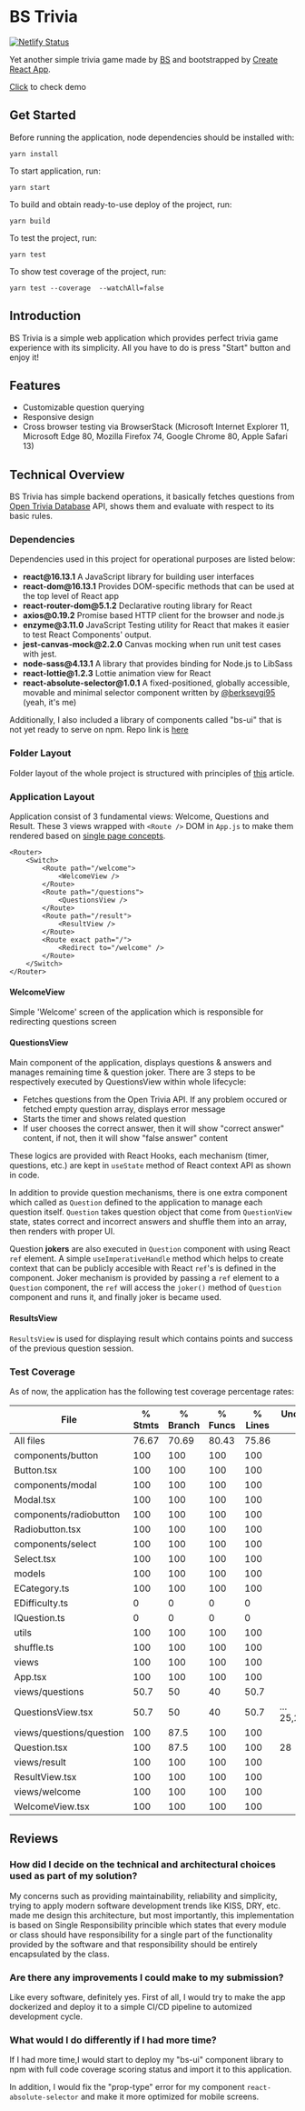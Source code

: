 # BS Trivia

[![Netlify Status](https://api.netlify.com/api/v1/badges/b6c647c2-4b7f-45ad-b7e4-d1ec39a2cd6d/deploy-status)](https://app.netlify.com/sites/boring-johnson-478048/deploys)

Yet another simple trivia game made by [BS](https://berksevgi95.github.io/me/) and bootstrapped by [Create React App](https://github.com/facebook/create-react-app).

[Click](https://boring-johnson-478048.netlify.app) to check demo

## Get Started

Before running the application, node dependencies should be installed with:
```
yarn install
```
To start application, run:
```
yarn start
```
To build and obtain ready-to-use deploy of the project, run:
```
yarn build
```
To test the project, run: 
```
yarn test
```
To show test coverage of the project, run:
```
yarn test --coverage  --watchAll=false
```

## Introduction

BS Trivia is a simple web application which provides perfect trivia game experience with its simplicity. All you have to do is press "Start" button and enjoy it!

## Features

<ul>
    <li>Customizable question querying</li>
    <li>Responsive design</li>
    <li>Cross browser testing via BrowserStack (Microsoft Internet Explorer 11, Microsoft Edge 80, Mozilla Firefox 74, Google Chrome 80, Apple Safari 13)</li>
</ul>

## Technical Overview

BS Trivia has simple backend operations, it basically fetches questions from [Open Trivia Database](https://opentdb.com/) API, shows them and evaluate with respect to its basic rules.

### Dependencies

Dependencies used in this project for operational purposes are listed below:

<ul>
    <li><b>react@16.13.1</b> A JavaScript library for building user interfaces</li>
    <li><b>react-dom@16.13.1</b> Provides DOM-specific methods that can be used at the top level of React app</li>
    <li><b>react-router-dom@5.1.2</b> Declarative routing library for React</li>
    <li><b>axios@0.19.2</b> Promise based HTTP client for the browser and node.js</li>
    <li><b>enzyme@3.11.0</b> JavaScript Testing utility for React that makes it easier to test React Components' output.</li>
    <li><b>jest-canvas-mock@2.2.0</b> Canvas mocking when run unit test cases with jest.</li>
    <li><b>node-sass@4.13.1</b> A library that provides binding for Node.js to LibSass</li>
    <li><b>react-lottie@1.2.3</b> Lottie animation view for React</li>
    <li><b>react-absolute-selector@1.0.1</b> A fixed-positioned, globally accessible, movable and minimal selector component written by <a href="https://github.com/berksevgi95">@berksevgi95</a> (yeah, it's me)</li>
</ul>

Additionally, I also included a library of components called "bs-ui" that is not yet ready to serve on npm. Repo link is [here](https://github.com/berksevgi95/bs-ui)

### Folder Layout

Folder layout of the whole project is structured with principles of [this](https://medium.com/@alexmngn/how-to-better-organize-your-react-applications-2fd3ea1920f1) article.

### Application Layout
Application consist of 3 fundamental views: Welcome, Questions and Result. These 3 views wrapped with `<Route />` DOM in `App.js` to make them rendered based on [single page concepts](https://dzone.com/articles/how-single-page-web-applications-actually-work).

```
<Router>
    <Switch>
        <Route path="/welcome">
            <WelcomeView />
        </Route>
        <Route path="/questions">
            <QuestionsView />
        </Route>
        <Route path="/result">
            <ResultView />
        </Route>
        <Route exact path="/">
            <Redirect to="/welcome" />
        </Route>
    </Switch>
</Router>
```

#### WelcomeView
Simple 'Welcome' screen of the application which is responsible for redirecting questions screen

#### QuestionsView
Main component of the application, displays questions & answers and manages remaining time & question joker. There are 3 steps to be respectively executed by QuestionsView within whole lifecycle:

<ul>
    <li>Fetches questions from the Open Trivia API. If any problem occured or fetched empty question array, displays error message</li>
    <li>Starts the timer and shows related question</li>
    <li>If user chooses the correct answer, then it will show "correct answer" content, if not, then it will show "false answer" content</li>
</ul>

These logics are provided with React Hooks, each mechanism (timer, questions, etc.) are kept in `useState` method of React context API as shown in code.

In addition to provide question mechanisms, there is one extra component which called as `Question` defined to the application to manage each question itself. `Question` takes question object that come from `QuestionView` state, states correct and incorrect answers and shuffle them into an array, then renders with proper UI.

Question <b>jokers</b> are also executed in `Question` component with using React `ref` element. A simple `useImperativeHandle` method which helps to create context that can be publicly accesible with React `ref`'s is defined in the component. Joker mechanism is provided by passing a `ref` element to a `Question` component, the `ref` will access the `joker()` method of `Question` component and runs it, and finally joker is became used.

#### ResultsView
`ResultsView` is used for displaying result which contains points and success of the previous question session. 

### Test Coverage

As of now, the application has the following test coverage percentage rates:


File                      |  % Stmts | % Branch |  % Funcs |  % Lines | Uncovered Line #s |
--------------------------|----------|----------|----------|----------|-------------------|
All files                 |    76.67 |    70.69 |    80.43 |    75.86 |                   |
 components/button        |      100 |      100 |      100 |      100 |                   |
  Button.tsx              |      100 |      100 |      100 |      100 |                   |
 components/modal         |      100 |      100 |      100 |      100 |                   |
  Modal.tsx               |      100 |      100 |      100 |      100 |                   |
 components/radiobutton   |      100 |      100 |      100 |      100 |                   |
  Radiobutton.tsx         |      100 |      100 |      100 |      100 |                   |
 components/select        |      100 |      100 |      100 |      100 |                   |
  Select.tsx              |      100 |      100 |      100 |      100 |                   |
 models                   |      100 |      100 |      100 |      100 |                   |
  ECategory.ts            |      100 |      100 |      100 |      100 |                   |
  EDifficulty.ts          |        0 |        0 |        0 |        0 |                   |
  IQuestion.ts            |        0 |        0 |        0 |        0 |                   |
 utils                    |      100 |      100 |      100 |      100 |                   |
  shuffle.ts              |      100 |      100 |      100 |      100 |                   |
 views                    |      100 |      100 |      100 |      100 |                   |
  App.tsx                 |      100 |      100 |      100 |      100 |                   |
 views/questions          |     50.7 |       50 |       40 |     50.7 |                   |
  QuestionsView.tsx       |     50.7 |       50 |       40 |     50.7 |... 25,226,227,255 |
 views/questions/question |      100 |     87.5 |      100 |      100 |                   |
  Question.tsx            |      100 |     87.5 |      100 |      100 |                28 |
 views/result             |      100 |      100 |      100 |      100 |                   |
  ResultView.tsx          |      100 |      100 |      100 |      100 |                   |
 views/welcome            |      100 |      100 |      100 |      100 |                   |
  WelcomeView.tsx         |      100 |      100 |      100 |      100 |                   |


## Reviews

### How did I decide on the technical and architectural choices used as part of my solution?

My concerns such as providing maintainability, reliability and simplicity, trying to apply modern software development trends like KISS, DRY, etc. made me design this architecture, but most importantly, this implementation is based on Single Responsibility princible which states that every module or class should have responsibility for a single part of the functionality provided by the software and that responsibility should be entirely encapsulated by the class.

### Are there any improvements I could make to my submission?

Like every software, definitely yes. First of all, I would try to make the app dockerized and deploy it to a simple CI/CD pipeline to automized development cycle.

### What would I do differently if I had more time?

If I had more time,I would start to deploy my "bs-ui" component library to npm with full code coverage scoring status and import it to this application.

In addition, I would fix the "prop-type" error for my component `react-absolute-selector` and make it more optimized for mobile screens.
